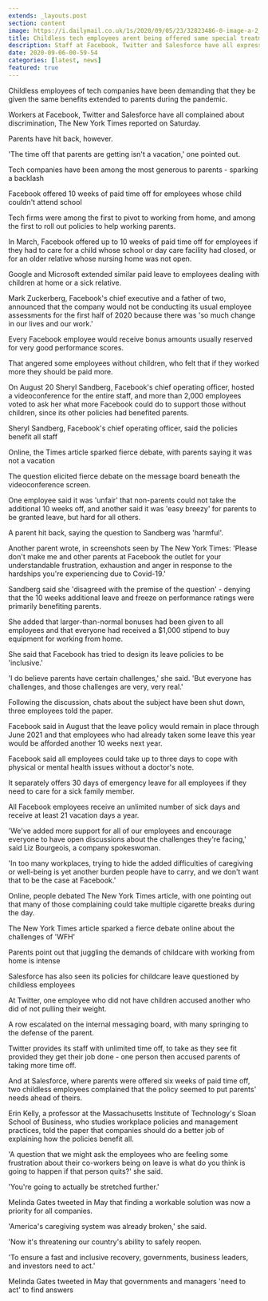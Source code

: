 ```yaml
---
extends: _layouts.post
section: content
image: https://i.dailymail.co.uk/1s/2020/09/05/23/32823486-0-image-a-2_1599344539897.jpg 
title: Childless tech employees arent being offered same special treatment as staff with families 
description: Staff at Facebook, Twitter and Salesforce have all expressed anger that benefits extended to parents working from home during the pandemic have not been matched for childless employees. 
date: 2020-09-06-00-59-54 
categories: [latest, news] 
featured: true 
--- 
```

Childless employees of tech companies have been demanding that they be given the same benefits extended to parents during the pandemic.

Workers at Facebook, Twitter and Salesforce have all complained about discrimination, The New York Times reported on Saturday.

Parents have hit back, however.

'The time off that parents are getting isn't a vacation,' one pointed out.

Tech companies have been among the most generous to parents - sparking a backlash 

Facebook offered 10 weeks of paid time off for employees whose child couldn't attend school

Tech firms were among the first to pivot to working from home, and among the first to roll out policies to help working parents.

In March, Facebook offered up to 10 weeks of paid time off for employees if they had to care for a child whose school or day care facility had closed, or for an older relative whose nursing home was not open. 

Google and Microsoft extended similar paid leave to employees dealing with children at home or a sick relative.  

Mark Zuckerberg, Facebook's chief executive and a father of two, announced that the company would not be conducting its usual employee assessments for the first half of 2020 because there was 'so much change in our lives and our work.'

Every Facebook employee would receive bonus amounts usually reserved for very good performance scores.

That angered some employees without children, who felt that if they worked more they should be paid more.

On August 20 Sheryl Sandberg, Facebook's chief operating officer, hosted a videoconference for the entire staff, and more than 2,000 employees voted to ask her what more Facebook could do to support those without children, since its other policies had benefited parents.

Sheryl Sandberg, Facebook's chief operating officer, said the policies benefit all staff

Online, the Times article sparked fierce debate, with parents saying it was not a vacation

The question elicited fierce debate on the message board beneath the videoconference screen.

One employee said it was 'unfair' that non-parents could not take the additional 10 weeks off, and another said it was 'easy breezy' for parents to be granted leave, but hard for all others.

A parent hit back, saying the question to Sandberg was 'harmful'.

Another parent wrote, in screenshots seen by The New York Times: 'Please don't make me and other parents at Facebook the outlet for your understandable frustration, exhaustion and anger in response to the hardships you're experiencing due to Covid-19.'

Sandberg said she 'disagreed with the premise of the question' - denying that the 10 weeks additional leave and freeze on performance ratings were primarily benefiting parents. 

She added that larger-than-normal bonuses had been given to all employees and that everyone had received a $1,000 stipend to buy equipment for working from home.

She said that Facebook has tried to design its leave policies to be 'inclusive.'

'I do believe parents have certain challenges,' she said. 'But everyone has challenges, and those challenges are very, very real.'

Following the discussion, chats about the subject have been shut down, three employees told the paper.

Facebook said in August that the leave policy would remain in place through June 2021 and that employees who had already taken some leave this year would be afforded another 10 weeks next year. 

Facebook said all employees could take up to three days to cope with physical or mental health issues without a doctor's note. 

It separately offers 30 days of emergency leave for all employees if they need to care for a sick family member. 

All Facebook employees receive an unlimited number of sick days and receive at least 21 vacation days a year.

'We've added more support for all of our employees and encourage everyone to have open discussions about the challenges they're facing,' said Liz Bourgeois, a company spokeswoman. 

'In too many workplaces, trying to hide the added difficulties of caregiving or well-being is yet another burden people have to carry, and we don't want that to be the case at Facebook.'

Online, people debated The New York Times article, with one pointing out that many of those complaining could take multiple cigarette breaks during the day. 

The New York Times article sparked a fierce debate online about the challenges of 'WFH'

Parents point out that juggling the demands of childcare with working from home is intense

Salesforce has also seen its policies for childcare leave questioned by childless employees

At Twitter, one employee who did not have children accused another who did of not pulling their weight.

A row escalated on the internal messaging board, with many springing to the defense of the parent.

Twitter provides its staff with unlimited time off, to take as they see fit provided they get their job done - one person then accused parents of taking more time off.

And at Salesforce, where parents were offered six weeks of paid time off, two childless employees complained that the policy seemed to put parents' needs ahead of theirs. 

Erin Kelly, a professor at the Massachusetts Institute of Technology's Sloan School of Business, who studies workplace policies and management practices, told the paper that companies should do a better job of explaining how the policies benefit all.

'A question that we might ask the employees who are feeling some frustration about their co-workers being on leave is what do you think is going to happen if that person quits?' she said. 

'You're going to actually be stretched further.'

Melinda Gates tweeted in May that finding a workable solution was now a priority for all companies. 

'America's caregiving system was already broken,' she said.

'Now it's threatening our country's ability to safely reopen.

'To ensure a fast and inclusive recovery, governments, business leaders, and investors need to act.' 

Melinda Gates tweeted in May that governments and managers 'need to act' to find answers

